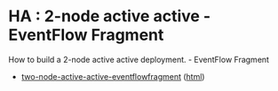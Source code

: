 # HA : 2-node active active - EventFlow Fragment

How to build a 2-node active active deployment. - EventFlow Fragment

* [two-node-active-active-eventflowfragment](src/site/markdown/index.md) ([html](https://plord12.github.io/samples/10.4.0-SNAPSHOT/highavailability/two-node-active-active/two-node-active-active-eventflowfragment/))
